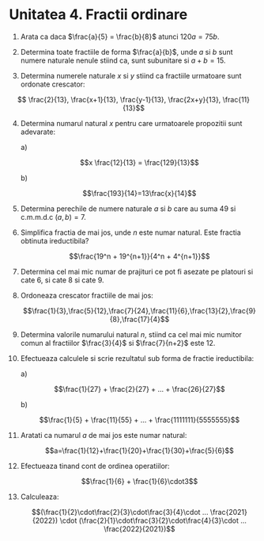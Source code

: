 # Unitatea 4. Fractii ordinare

1. Arata ca daca $\frac{a}{5} = \frac{b}{8}$ atunci $120a = 75b$.

2. Determina toate fractiile de forma $\frac{a}{b}$, unde $a$ si $b$ sunt numere naturale nenule stiind ca, sunt subunitare si $a+b=15$.

3. Determina numerele naturale $x$ si $y$ stiind ca fractiile urmatoare sunt ordonate crescator:
   
$$ \frac{2}{13}, \frac{x+1}{13}, \frac{y-1}{13}, \frac{2x+y}{13}, \frac{11}{13}$$

4. Determina numarul natural $x$ pentru care urmatoarele propozitii sunt adevarate:

   a)

   $$x \frac{12}{13} = \frac{129}{13}$$

   b)

   $$\frac{193}{14}=13\frac{x}{14}$$

5. Determina perechile de numere naturale $a$ si $b$ care au suma $49$ si c.m.m.d.c $(a,b) = 7$.

6. Simplifica fractia de mai jos, unde $n$ este numar natural. Este fractia obtinuta ireductibila?

   $$\frac{19^n + 19^{n+1}}{4^n + 4^{n+1}}$$

7. Determina cel mai mic numar de prajituri ce pot fi asezate pe platouri si cate $6$, si cate $8$ si cate $9$.

8. Ordoneaza crescator fractiile de mai jos:

   $$\frac{1}{3},\frac{5}{12},\frac{7}{24},\frac{11}{6},\frac{13}{2},\frac{9}{8},\frac{17}{4}$$

9. Determina valorile numarului natural $n$, stiind ca cel mai mic numitor comun al fractiilor $\frac{3}{4}$ si $\frac{7}{n+2}$ este $12$.

10. Efectueaza calculele si scrie rezultatul sub forma de fractie ireductibila:

    a)

    $$\frac{1}{27} + \frac{2}{27} + ... + \frac{26}{27}$$

    b)

    $$\frac{1}{5} + \frac{11}{55} + ... + \frac{1111111}{5555555}$$

11. Aratati ca numarul $a$ de mai jos este numar natural:

    $$a=\frac{1}{12}+\frac{1}{20}+\frac{1}{30}+\frac{5}{6}$$

12. Efectueaza tinand cont de ordinea operatiilor:

    $$\frac{1}{6} + \frac{1}{6}\cdot3$$

13. Calculeaza:

    $$(\frac{1}{2}\cdot\frac{2}{3}\cdot\frac{3}{4}\cdot ... \frac{2021}{2022}) \cdot (\frac{2}{1}\cdot\frac{3}{2}\cdot\frac{4}{3}\cdot ... \frac{2022}{2021})$$

    

